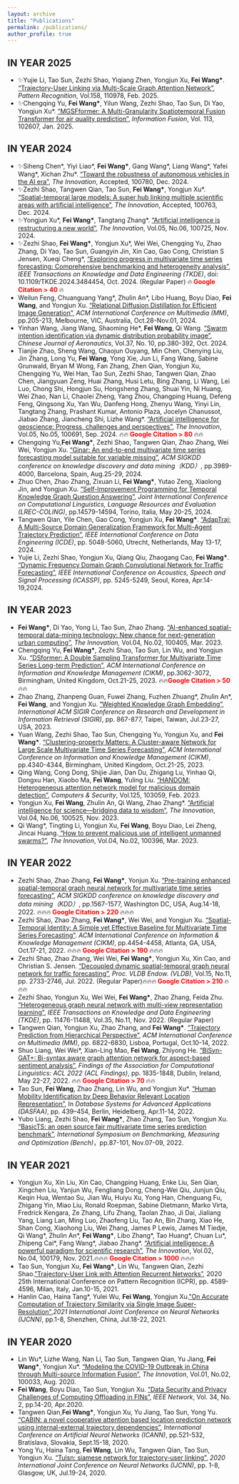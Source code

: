 ```yaml
---
layout: archive
title: "Publications"
permalink: /publications/
author_profile: true
---
```



IN YEAR 2025
------

<ul>

<li>✨Yujie Li, Tao Sun, Zezhi Shao, Yiqiang Zhen, Yongjun Xu, <b>Fei Wang*</b>. <a target='new' href='http://finleywang.github.io/files/2025_PR_Trajectory-User Linking via Multi-Scale Graph Attention Network.pdf'>“Trajectory-User Linking via Multi-Scale Graph Attention Network”</a>, <i>Pattern Recognition</i>, Vol.158, 110978, Feb. 2025.  </li>

<li>✨Chengqing Yu, <b>Fei Wang*</b>, Yilun Wang, Zezhi Shao, Tao Sun, Di Yao, Yongjun Xu*. <a target='new' href='http://finleywang.github.io/files/2025_Information Fusion_MGSFformer.pdf'>“MGSFformer: A Multi-Granularity Spatiotemporal Fusion Transformer for air quality prediction”</a>, <i>Information Fusion</i>, Vol. 113, 102607, Jan. 2025. </li>

</ul>


IN YEAR 2024
------
<ul>

<li>✨Siheng Chen*, Yiyi Liao*, <b>Fei Wang*</b>, Gang Wang*, Liang Wang*, Yafei Wang*, Xichan Zhu*. <a target='new' href='https://www.sciencedirect.com/science/article/pii/S2666675824002182'>“Toward the robustness of autonomous vehicles in the AI era”</a>, <i>The Innovation</i>, Accepted, 100780, Dec. 2024. </li>
 
<li>✨Zezhi Shao, Tangwen Qian, Tao Sun, <b>Fei Wang*</b>, Yongjun Xu*. <a target='new' href='https://www.sciencedirect.com/science/article/pii/S2666675824002017'>“Spatial-temporal large models: A super hub linking multiple scientific areas with artificial intelligence”</a>, <i>The Innovation</i>, Accepted, 100763, Dec. 2024. </li>
 
<li>✨Yongjun Xu*, <b>Fei Wang*</b>, Tangtang Zhang*. <a target='new' href='http://finleywang.github.io/files/2024_Innovation_AI is reconstructing a new world.pdf'>“Artificial intelligence is restructuring a new world”</a>, <i>The Innovation</i>, Vol.05, No.06, 100725, Nov. 2024. </li>

<li>✨Zezhi Shao, <b>Fei Wang*</b>, Yongjun Xu*, Wei Wei, Chengqing Yu, Zhao Zhang, Di Yao, Tao Sun, Guangyin Jin, Xin Cao, Gao Cong, Christian S Jensen, Xueqi Cheng*, <a target='new' href='http://finleywang.github.io/files/2024_TKDE_BasicTS.pdf'>“Exploring progress in multivariate time series forecasting: Comprehensive benchmarking and heterogeneity analysis”</a>, <i>IEEE Transactions on Knowledge and Data Engineering (TKDE)</i>, doi: 10.1109/TKDE.2024.3484454, Oct. 2024. (Regular Paper) 🔥<b> <font color='red'>Google Citation > 40</font> </b>🔥</li>

<li>Weilun Feng, Chuanguang Yang*, Zhulin An*, Libo Huang, Boyu Diao, <b>Fei Wang</b>, and Yongjun Xu. <a target='new' href='http://finleywang.github.io/files/2024_MM_RDD.pdf'>“Relational Diffusion Distillation for Efficient Image Generation”</a>, <i>ACM International Conference on Multimedia (MM)</i>, pp.205-213, Melbourne, VIC, Australia, Oct.28-Nov.01, 2024. </li>

<li>Yinhan Wang, Jiang Wang, Shaoming He*, <b>Fei Wang</b>, Qi Wang. <a target='new' href='http://finleywang.github.io/files/2024_CJA.pdf'>“Swarm intention identification via dynamic distribution probability image”</a>, <i>Chinese Journal of Aeronautics</i>, Vol.37, No. 10, pp.380-392, Oct. 2024. </li>

<li>Tianjie Zhao, Sheng Wang, Chaojun Ouyang, Min Chen, Chenying Liu, Jin Zhang, Long Yu, <b>Fei Wang</b>, Yong Xie, Jun Li, Fang Wang, Sabine Grunwald, Bryan M Wong, Fan Zhang, Zhen Qian, Yongjun Xu, Chengqing Yu, Wei Han, Tao Sun, Zezhi Shao, Tangwen Qian, Zhao Chen, Jiangyuan Zeng, Huai Zhang, Husi Letu, Bing Zhang, Li Wang, Lei Luo, Chong Shi, Hongjun Su, Hongsheng Zhang, Shuai Yin, Ni Huang, Wei Zhao, Nan Li, Chaolei Zheng, Yang Zhou, Changping Huang, Defeng Feng, Qingsong Xu, Yan Wu, Danfeng Hong, Zhenyu Wang, Yinyi Lin, Tangtang Zhang, Prashant Kumar, Antonio Plaza, Jocelyn Chanussot, Jiabao Zhang, Jiancheng Shi, Lizhe Wang*. <a target='new' href='http://finleywang.github.io/files/2024_Innovation_AI Geoscience Review.pdf'>“Artificial intelligence for geoscience: Progress, challenges and perspectives”</a>, <i>The Innovation</i>, Vol.05, No.05, 100691, Sep. 2024. 🔥🔥<b> <font color='red'>Google Citation > 80</font> </b>🔥🔥</li>

<li>Chengqing Yu,<b>Fei Wang*</b>, Zezhi Shao, Tangwen Qian, Zhao Zhang, Wei Wei, Yongjun Xu. <a target='new' href='http://finleywang.github.io/files/2024_KDD_GinAR.pdf'>“Ginar: An end-to-end multivariate time series forecasting model suitable for variable missing”</a>, <i>ACM SIGKDD conference on knowledge discovery and data mining（KDD）</i>, pp.3989-4000, Barcelona, Spain, Aug.25-29, 2024. </li>

<li>Zhuo Chen, Zhao Zhang, Zixuan Li, <b>Fei Wang*</b>, Yutao Zeng, Xiaolong Jin, and Yongjun Xu. <a target='new' href='http://finleywang.github.io/files/2024_LREC_COLING.pdf'>“Self-Improvement Programming for Temporal Knowledge Graph Question Answering”</a>, <i>Joint International Conference on Computational Linguistics, Language Resources and Evaluation (LREC-COLING)</i>, pp.14579-14594, Torino, Italia, May 20-25, 2024. </li>

<li>Tangwen Qian, Yile Chen, Gao Cong, Yongjun Xu, <b>Fei Wang*</b>. <a target='new' href='http://finleywang.github.io/files/2024_ICDE_AdapTraj.pdf'>“AdapTraj: A Multi-Source Domain Generalization Framework for Multi-Agent Trajectory Prediction”</a>, <i>IEEE International Conference on Data Engineering (ICDE)</i>, pp. 5048-5060, Utrecht, Netherlands, May 13-17, 2024. </li>

<li> Yujie Li, Zezhi Shao, Yongjun Xu, Qiang Qiu, Zhaogang Cao, <b>Fei Wang*</b>. <a target='new' href='http://finleywang.github.io/files/2023_ICASSP_Dynamic_Frequency_Domain_Graph_Convolutional_Network_for_Traffic_Forecasting.pdf'>“Dynamic Frequency Domain Graph Convolutional Network for Traffic Forecasting”</a>, <i>IEEE International Conference on Acoustics, Speech and Signal Processing (ICASSP)</i>, pp. 5245-5249, Seoul, Korea, Apr.14-19,2024. </li>


 </ul>

IN YEAR 2023
------
<ul>
 
<li><b>Fei Wang*</b>, Di Yao, Yong Li, Tao Sun, Zhao Zhang. <a target='new' href='http://finleywang.github.io/files/2022_Innovation_AI urban computing.pdf'>“AI-enhanced spatial-temporal data-mining technology: New chance for next-generation urban computing”</a>, <i>The Innovation,</i> Vol.04, No.02, 100405, Mar. 2023.    </li>

<li>Chengqing Yu, <b>Fei Wang*</b>, Zezhi Shao, Tao Sun, Lin Wu, and Yongjun Xu. <a target='new' href='http://finleywang.github.io/files/2023_CIKM_DSFormer.pdf'>“DSformer: A Double Sampling Transformer for Multivariate Time Series Long-term Prediction”</a>, <i>ACM International Conference on Information and Knowledge Management (CIKM)</i>, pp.3062-3072, Birmingham, United Kingdom, Oct.21-25, 2023. 🔥🔥<b><font color='red'>Google Citation > 50</font> </b>🔥🔥</li> 

<li>Zhao Zhang, Zhanpeng Guan, Fuwei Zhang, Fuzhen Zhuang*, Zhulin An*, <b>Fei Wang</b>, and Yongjun Xu. <a target='new' href='http://finleywang.github.io/files/2023_SIGIR.pdf'>“Weighted Knowledge Graph Embedding”</a>, <i>International ACM SIGIR Conference on Research and Development in Information Retrieval (SIGIR)</i>, pp. 867-877, Taipei, Taiwan, Jul.23-27, USA, 2023. </li>

<li>Yuan Wang, Zezhi Shao, Tao Sun, Chengqing Yu, Yongjun Xu, and <b>Fei Wang*</b>. <a target='new' href='http://finleywang.github.io/files/2023_CIKM_Clustering.pdf'>“Clustering-property Matters: A Cluster-aware Network for Large Scale Multivariate Time Series Forecasting”</a>, <i>ACM International Conference on Information and Knowledge Management (CIKM)</i>, pp.4340-4344, Birmingham, United Kingdom, Oct.21-25, 2023. </li>

<li>Qing Wang, Cong Dong, Shijie Jian, Dan Du, Zhigang Lu, Yinhao Qi, Dongxu Han, Xiaobo Ma, <b>Fei Wang</b>, Yuling Liu. <a target='new' href='http://finleywang.github.io/files/2023_Computer&Security.pdf'>“HANDOM: Heterogeneous attention network model for malicious domain detection”</a>, <i>Computers & Security</i>, Vol.125, 103059, Feb. 2023.</li>

<li>Yongjun Xu, <b>Fei Wang</b>, Zhulin An, Qi Wang, Zhao Zhang*. <a target='new' href='[http://finleywang.github.io/files/2023_Innovation_AI for Science.pdf](http://finleywang.github.io/files/2023_Innovation_AI)'>“Artificial intelligence for science—bridging data to wisdom”</a>, <i>The Innovation</i>, Vol.04, No.06, 100525, Nov. 2023. </li>

<li>Qi Wang*, Tingting Li, Yongjun Xu, <b>Fei Wang</b>, Boyu Diao, Lei Zheng, Jincai Huang.<a target='new' href='http://finleywang.github.io/files/2023_Innovation_Intelligent unmanned swarms.pdf'> “How to prevent malicious use of intelligent unmanned swarms?”</a>, <i>The Innovation</i>, Vol.04, No.02, 100396, Mar. 2023. </li>

</ul>


IN YEAR 2022
------
<ul>

<li>Zezhi Shao, Zhao Zhang, <b>Fei Wang*</b>, Yonjun Xu.  <a target='new' href='[http://finleywang.github.io/files/2022_SIGKDD_STEP.pdf](http://finleywang.github.io/files/2022_SIGKDD_STEP)'>“Pre-training enhanced spatial-temporal graph neural network for multivariate time series forecasting”</a>, <i>ACM SIGKDD conference on knowledge discovery and data mining（KDD）</i>, pp.1567-1577, Washington DC, USA, Aug.14-18, 2022. 🔥🔥🔥<b> <font color='red'>Google Citation > 220 </font></b>🔥🔥🔥</li>

<li>Zezhi Shao, Zhao Zhang, <b>Fei Wang*</b>, Wei Wei, and Yongjun Xu.  <a target='new' href='http://finleywang.github.io/files/2022_CIKM_STID.pdf'>“Spatial-Temporal Identity: A Simple yet Effective Baseline for Multivariate Time Series Forecasting”</a>. <i>ACM International Conference on Information & Knowledge Management (CIKM)</i>, pp.4454-4458, Atlanta, GA, USA, Oct.17-21, 2022. 🔥🔥🔥<b> <font color='red'>Google Citation > 190 </font></b>🔥🔥🔥</li>

<li>Zezhi Shao, Zhao Zhang, Wei Wei,  <b>Fei Wang*</b>, Yongjun Xu, Xin Cao, and Christian S. Jensen. <a target='new' href='http://finleywang.github.io/files/2022_VLDB_D2STGNN.pdf'>“Decoupled dynamic spatial-temporal graph neural network for traffic forecasting”</a>, <i>Proc. VLDB Endow. (VLDB)</i>, Vol.15, No.11, pp. 2733-2746, Jul. 2022. (Regular Paper)🔥🔥🔥<b> <font color='red'>Google Citation > 210</font> </b>🔥🔥🔥 </li>

<li>Zezhi Shao, Yongjun Xu, Wei Wei, <b>Fei Wang*</b>, Zhao Zhang, Feida Zhu. <a target='new' href='http://finleywang.github.io/files/2022_TKDE_Heterogeneous_Graph_Neural_Network_With_Multi-View_Representation_Learning.pdf'>“Heterogeneous graph neural network with multi-view representation learning”</a>, <i>IEEE Transactions on Knowledge and Data Engineering (TKDE)</i>, pp. 11476-11488, Vol.35, No.11, Nov. 2022. (Regular Paper)</li>

<li> Tangwen Qian, Yongjun Xu, Zhao Zhang, and <b>Fei Wang*</b>. <a target='new' href='[http://finleywang.github.io/files/2022_ACMMM_Trajectory Prediction from Hierarchical Perspective.pdf](http://finleywang.github.io/files/2022_ACMMM_Trajectory)'>“Trajectory Prediction from Hierarchical Perspective”</a>, <i>ACM International Conference on Multimedia (MM)</i>, pp. 6822-6830, Lisboa, Portugal, Oct.10-14, 2022. </li>

<li>Shuo Liang, Wei Wei*, Xian-Ling Mao, <b>Fei Wang</b>, Zhiyong He. <a target='new' href='http://finleywang.github.io/files/2022_findings-acl_BiSyn-GAT+.pdf'>“BiSyn-GAT+: Bi-syntax aware graph attention network for aspect-based sentiment analysis”</a>, <i>Findings of the Association for Computational Linguistics: ACL 2022 (ACL Findings)</i>, pp. 1835-1848, Dublin, Ireland, May 22-27, 2022. 🔥🔥<b><font color='red'> Google Citation > 70</font> </b>🔥🔥</li>

<li>Tao Sun, <b>Fei Wang</b>, Zhao Zhang, Lin Wu, and Yongjun Xu*. <a target='new' href='http://finleywang.github.io/files/2022_DASFAA_Trajectory Representation Learning.pdf'>“Human Mobility Identification by Deep Behavior Relevant Location Representation”</a>, In <i>Database Systems for Advanced Applications (DASFAA)</i>, pp. 439–454, Berlin, Heidelberg, Apr.11-14, 2022. </li>

<li>Yubo Liang, Zezhi Shao, <b>Fei Wang*</b>, Zhao Zhang, Tao Sun, Yongjun Xu. <a target='new' href='http://finleywang.github.io/files/2023_Bench_BasicTS An Open Source Fair Multivariate Time Series Prediction Benchmark.pdf'>“BasicTS: an open source fair multivariate time series prediction benchmark”</a>, <i>International Symposium on Benchmarking, Measuring and Optimization (Bench)</i>，pp.87-101, Nov.07-09, 2022. </li>
</ul>


IN YEAR 2021
------
<ul>

<li>Yongjun Xu, Xin Liu, Xin Cao, Changping Huang, Enke Liu, Sen Qian, Xingchen Liu, Yanjun Wu, Fengliang Dong, Cheng-Wei Qiu, Junjun Qiu, Keqin Hua, Wentao Su, Jian Wu, Huiyu Xu, Yong Han, Chenguang Fu, Zhigang Yin, Miao Liu, Ronald Roepman, Sabine Dietmann, Marko Virta, Fredrick Kengara, Ze Zhang, Lifu Zhang, Taolan Zhao, Ji Dai, Jialiang Yang, Liang Lan, Ming Luo, Zhaofeng Liu, Tao An, Bin Zhang, Xiao He, Shan Cong, Xiaohong Liu, Wei Zhang, James P Lewis, James M Tiedje, Qi Wang*, Zhulin An*, <b>Fei Wang*</b>, Libo Zhang*, Tao Huang*, Chuan Lu*, Zhipeng Cai*, Fang Wang*, Jiabao Zhang*. <a target='new' href='http://finleywang.github.io/files/2021_Innvation_AI Review.pdf'>“Artificial intelligence: A powerful paradigm for scientific research”</a>, <i>The Innovation</i>, Vol.02, No.04, 100179, Nov. 2021.🔥🔥🔥<b> <font color='red'>Google Citation > 1000 </font></b>🔥🔥🔥 </li>

<li>Tao Sun, Yongjun Xu, <b>Fei Wang*</b>, Lin Wu, Tangwen Qian, Zezhi Shao.<a target='new' href='http://finleywang.github.io/files/2021_ICPR_Trajectory_User_Link_with_Attention_Recurrent_Networks.pdf'>”Trajectory-User Link with Attention Recurrent Networks”</a>, 2020 25th International Conference on Pattern Recognition (ICPR), pp. 4589-4596, Milan, Italy, Jan.10-15, 2021.</li>

<li>Hanlin Cao, Haina Tang*, Yulei Wu, <b>Fei Wang</b>, Yongjun Xu.<a target='new' href='http://finleywang.github.io/files/2021_IJCNN_On Accurate Computation of Trajectory Similarity via Single Image Super-Resolution.pdf'>"On Accurate Computation of Trajectory Similarity via Single Image Super-Resolution"</a>,<i>2021 International Joint Conference on Neural Networks (IJCNN)</i>, pp.1-8, Shenzhen, China, Jul.18-22, 2021.</li>

</ul>


IN YEAR 2020
------
<ul>

<li>Lin Wu*, Lizhe Wang, Nan Li, Tao Sun, Tangwen Qian, Yu Jiang, <b>Fei Wang*</b>, Yongjun Xu*. <a target='new' href='http://finleywang.github.io/files/2020_Innvation_COVID-19 Modeling.pdf'>“Modeling the COVID-19 Outbreak in China through Multi-source Information Fusion”</a>, <i>The Innovation</i>, Vol.01, No.02, 100033, Aug. 2020. </li>

<li><b>Fei Wang</b>, Boyu Diao, Tao Sun, Yongjun Xu. <a target='new' href='http://finleywang.github.io/files/2020_IEEE Network_Data Security and Privacy Challenges of Computing Offloading in FINs.pdf'>“Data Security and Privacy Challenges of Computing Offloading in FINs”</a>, <i>IEEE Network</i>, Vol. 34, No. 2, pp.14-20, Apr.2020. </li>

<li>Tangwen Qian,<b>Fei Wang*</b>, Yongjun Xu, Yu Jiang, Tao Sun, Yong Yu. <a target='new' href='http://finleywang.github.io/files/2020_ICANN_CABIN A Novel Cooperative Attention Based Location Prediction Network Using Internal-External Trajectory Dependencies.pdf'>“CABIN: a novel cooperative attention based location prediction network using internal-external trajectory dependencies”</a>, <i>International Conference on Artificial Neural Networks (ICANN)</i>, pp.521-532, Bratislava, Slovakia, Sept.15-18, 2020. </li>

<li>Yong Yu, Haina Tang, <b>Fei Wang</b>, Lin Wu, Tangwen Qian, Tao Sun, Yongjun Xu. <a target='new' href='http://finleywang.github.io/files/2020_IJCNN_TULSN_Siamese_Network_for_Trajectory-user_Linking.pdf'>“Tulsn: siamese network for trajectory-user linking”</a>,  <i>2020 International Joint Conference on Neural Networks (IJCNN)</i>,  pp. 1-8, Glasgow, UK, Jul.19-24, 2020.</li>

</ul>

